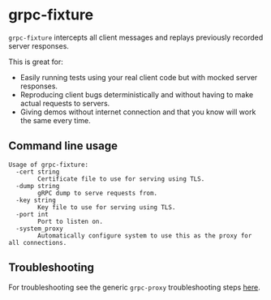# grpc-fixture

`grpc-fixture` intercepts all client messages and replays previously recorded server responses.

This is great for:
* Easily running tests using your real client code but with mocked server responses.
* Reproducing client bugs deterministically and without having to make actual requests to servers. 
* Giving demos without internet connection and that you know will work the same every time.

## Command line usage

```
Usage of grpc-fixture:
  -cert string
    	Certificate file to use for serving using TLS.
  -dump string
    	gRPC dump to serve requests from.
  -key string
    	Key file to use for serving using TLS.
  -port int
    	Port to listen on.
  -system_proxy
    	Automatically configure system to use this as the proxy for all connections.
```

## Troubleshooting

For troubleshooting see the generic `grpc-proxy` troubleshooting steps [here](../grpc-proxy/README.md).
